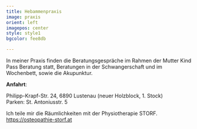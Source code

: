 ```yaml
---
title: Hebammenpraxis
image: praxis
orient: left
imagepos: center
style: style1
bgcolor: fee8db

---
```


In meiner Praxis finden die Beratungsgespräche im Rahmen der Mutter Kind Pass Beratung statt, Beratungen in der Schwangerschaft und im Wochenbett, sowie die Akupunktur.

**Anfahrt**:

Philipp-Krapf-Str. 24, 6890 Lustenau (neuer Holzblock, 1. Stock)   
Parken: St. Antoniusstr. 5

Ich teile mir die Räumlichkeiten mit der Physiotherapie STORF.  
https://osteopathie-storf.at
